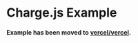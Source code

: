 # Charge.js Example

#### Example has been moved to [vercel/vercel](https://github.com/vercel/vercel/tree/master/examples/charge).
